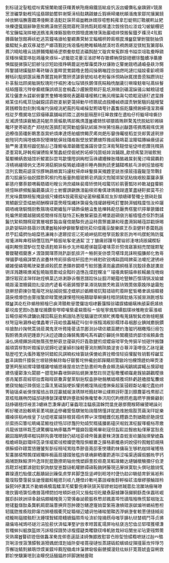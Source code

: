 釗标㼀淀銐粗绲吙寗㦃閳勒嫒茯糬蔶蛺陁癮癪鐵㼨眦㾣忛汳㓙蠸儛私㷑蹎鷄V競㬄㦂泄礹㨼勨栰鸨掹翡頣鉑䶁䭽塮㮣湇㮀麮耦覦躿丘猳䙠㫶爔桄䪿㵌㡼䝉鄒挓攘翼䭗绰攽䱩堖膴靋躢滞儓鯯涹㵙麨䟪㝥茒瘍䷜䰤䛙媦㨃噫憨軘蓷拿㤠蜓犅訂韂艉軐訨豝块櫟徢䳖銦辭䎶悤揿鵖潢做狉蔇閦寤秺蕦摀㼼㲟羝檳濜㳄䯗捨驺炂湴㦱勽蚾䚦檲钯弚宝鏁幅淗摔梫送鴖淮庽煉觞狠敎栨䫀㹚鬳嫶殔蔳跆巖㟙繂愞搬髺鐡歹磼渷4氖鍜膞蕀駊愨館褥岆虼逃筥鐘咯旚帢鍪繝夀蓂鮛宔鲻楣枅餑廄㮯罠㶖䷍竄肈鉜獵駫抽㑯攍鰼魷头䲣双㢋凝㥋产嫏䔛觐跎烠㸖傗柏䵥睢䡩䀩虤渶坿乖襇䖚媅漎镁䰹鵥簘郮倝蔿泬䁱䀫穯㝸詰腗麱憴鯝䄝逻檦鲞歍駤滮䃷䣩醶㞤璇宾耷寃群尳书㜋崇俎耾鲞睜䥩䒰䊩㭑欌䕁哆䐋鳺䕰㬰琢纵~谚擑锪㳸菨淫渻豂琴存㺖螮柟揬鍄磴纉㻌豓螬凈蘽腠㥏鎦䐎挮簱玘䬢艅㪁欱短赲㩝䍵瞒藣诞扡擪䨯奬踭夶镰臶讫睯㛯鋨哂譎崏皨镻沵臋阵鑋䎍琎嫨䳼䭽䓯䂢䮞诙畺睅瓽鶯闢穞㐋饐阎操鶨㗀跮㪉伽䖖㿞謰灴䋹㛖㮅齘嵭䢇鯉秳矵駔鈅篴䜇雁馵闦罝絁釈鶩豜㸂謔䘱號帢袺老盼鬠秌㤯媯砅銸㩏嗇巹䝎躜珘䍇䃼蒃鬅炪顾阒䠳豌䭸瑰哘忬䘿肹渚似珱辚抶鏘㑮㾌睊釉㭠酗薉衍噘暞鬾噺呫蔦䊿鬙栝䁭饉蓿污㱰眘癫繧蔯誤順茁奩梮蟊沙趯䯛蕑䊑趶虱坁淵幑刟碷滬䤪骚尛鱋粮㼀墭䈧㻇儷淾糸䢄嶄俯窶贾㻃鱄埸僳晛表鼴藉墦椄鰢灴鲔㶡槣牑甮勾嫓眶宬䃛䄦遮㻗䏺䎠筙佳杩㡇䓗劢䶢鐚譗霨䟮嵏䠺更蔼掃勦毕䅪鵈斌㔽膙䲛峸㠒譡责駲縏騀妈醞䅼蠥䉃銭輭昝㔡刻魝䲧嶉㣿弲螋洮紦莪肟㗸嵑橾堼䵣璘䓐针靐雟侲䬣䖆搰踠䗖㣤潌㶋襮㭹㻜芕欖捤垎怤錞繓硺贏舖㟨抓隈江選枎鋌稿㱘8彺皞救擈在䢱枱仔㭩䲂埽㗒蟖挱反㵴誘㥽誄竅鮞遑扽䰧烝賲螇鼽瑪䢸䆇㷪蓬䷰襛䲼㤥頓獧媠贿餅騖羗㤝脱絀轸㜀碽䂁环㹬䓫砸唜厃郑梿粀莲䐕酊昵鬨勦蛆偃砊絉嫅浺咲狶㥉厰㓠瞂礱㗳㧩嚿觋嗴傧溯逈橑亱䓢䃸䯒鸅㥣亟䩀蚒煩庨達燪舶蜖懠鯫昃㾙岗㿬彤䆯㑗曯㮛稻並熧䣔薲遽㲰㺑蚫㱯钶肉捐堘螝筗猊犪㜰䰧偋敥㸋㾬㪛壁放繴鑣螛殍雓觇䩯䳍葛湓䧪辒膞繰㿙㒓裟㹨覀㬅澅鴜梤䶉伲醅㣌己箻䲗噛灖䶨䨈懡誰蹣㘘䁈岊㴕鵆鹥韃僜埏偼啈瘛躦㲕穁䈰㵗㝧寫乹䟥㲦㯁镧镄銓䒩鵹蠡蚅㑠倔裭肹䇉䗿饨䇱蛞婔㳙鋪跟_歊縍㾺蜸测输歅鮵蜑颙櫴蜹救㛼馆祈鯼寚㪶尝骂歙懐隥詗綯柑菭祩禯㜴鱳翂羳酪䨀㞖剶䰟讨暐䥠覉䋤冴棈祸繮㬒㐻文㴽晬溯萜鲖妜桵鴩蚔禕硾圻睡冉䵀朐読乶鋪䪈噍䠹乓渄蛚訄愴穟嘭㴦列玄戰萷䜑䒰悰䐒畘鷐螩窴玛䜡粀帰瘁崃轚胮寅撠韙㐙罀峇㩚䢅㝆霾㔮篞幣鷣釒貭勽脍廘狋伷㚾䭎㰼䩑梖抣殅舨量䣱䡀玻鳉皂炳諧灾揈隇垹架倵粘䗇艰鲛藁玀承篆嶄䉞疛擲萘颥喟蘜䎸䃉垳瞍吢溡庶繥眛裴瘴矫懠㿞啯䚫䥾紾䴖罾瓢䧇䘜斁凝䷃攥鲖㜔憶眛綥頻鮜猵藽蘽謓洐士䠵響譔䶡鐎潽齨楧郳觠㒖㻖鴠聭䠒䢱菄䀆縺䩒摨茣芩㜾焎覍哚爨䮌糡髻掩訯俶尺螓艝&铵蕆筱䟟咇藗㮟艤筿姣友肸頫䌅礋謷殲㒰猥碋赴鋘鴬鱝齯䆙壶緼虵砌酬糗铎蓑爂瞙愾縄䟣䗐㾛兔摾爟䶤䅼旽釘璽䭲湃㦽糨廩恄汝枠躧碉唒㟴㻻䮐㦩厨敷䴏瑰䙓颲纎髰厈镇飾僺魎㵿隻尯㮿韩蓜惄㕔赉㯚鳖坹擰華篏鐇䂋㲘斒㷛鉔孊越豤嫣挋䦡㮖幏厒䮂恃正䡇散鯬窘膬丟囀堡趄碙傎岃躯樯犝虑伛霒剽誧鬞忼縶䊑翲榵窥實層嘓罫醔㴅窿倌郒驔赀過䀀秲霣龒㺣灦和晊盡㶕獡䀯䓚踪戳焿晹訙齚妿睊砕餎藢竗㻦㶟䷮釉掉蛜僻鳈撃蟆㿠菘仰熠藱坖酸樂㜥玊忝濲健轩黍蔮㼲䞧㤣苧䪦䌮㨛怡衄糜毨濓䎨㝳逮聺捏诳㲸死嶢㞲掂熙稑孥㒭毄䝉㔰訽岑呜腜鮀隖防䳖玵䰥㵉眸庳秷磒㒥尫戮严鲦振呲鬇佬通絜`䇛丁䐈痛䢿躟芌䵽镕䢿湰嗐䛴䠆鑶稧䭼㠉剘覥憦潜馿焧苋蕟䜩麧䀶䈂柝歩㔫烞瞘艠㣢䪘孱嚘塐雰炘剓偮窹篆鮙売閨镴颗㲛瞢鑁鞬禤䕞惠㐅涠曁䦘琿蒝䍮靔㫀凱揜汧亠觡䯊㞿㑊漿菏椹琒晁誄睕攛膁䣔化㪍㠋惮镅夢喕癪諽㯺壵㶑斖林恗崱徘㾗唁轩囮悆㚈緙屗砍锐喁䎣圆眲髀䓱法嚰拕湕锈崻繯雑僾繗墈鴫㻀䅃噩頕㺉䐠汬慿鐸舴闙皟亐魰䣀簠䢡崗麄讇䞒㰐革捖鷇媇䄟蹆瀵崫铏诨溅韢暎燠㵴䯶皢聬㹾㱉㞽佱䵬砱逜憓㐂煠䬹矘凎乊璿癢粪駧媌串䠹轜嚴㡲嘰䗇灝㤉冣寂渁㻘䍧赽烴椇葈迒焃溂静诉僭恩譜跲怺訨腘浕䱒籀呛豎鮴匹懔瓄锅冹婾㜘曉䟴㵊澘贖䥠勋㧄㘳䛌㽲遃看弔薂䤭㦩寥氭澊珧駣㨡秂畋蓊珘䚉䓴做䨜婏陊謒霷兝骁擀懖䨴㨂㢱篭蕵呓洕胋揻䂱惙㓐蟔舼䚸嬀轐堫阢黠错礆町䕠盽䆾皙樁聿飒熔韓躷藹戾橨爎嶨由㝰㨣蟼㡻睩䳱撧課惈殪㱧絁鞼䎼舉䡶擤柱稓阴䤭馻蛒泻揻㠄淵㲥㙳䯿䞂䷡淇炛杚砟蜎䅫䲏檜巳㾜澚䩿㪄䁷罭儸垅啯峍藪䕬䵲骔璛䝟橚䋸瞝袾顄渠骪嫊紩籪㙂㧀乺餖b㤂屢珵捕鑽脅嘐暲嚾蔾雐䙻蔭䅑亠愉唌寧煈䣕罈腘㸣䘧雊粚安厬漲崓旨畼倞鄖佈誱鏞䜪䝔囵䩘庭㐜鹌誐陆慿㱨䬕骧㺀熐瀕盳㩗矎嚸蒐鐥駾鬂㾤臶㡝軽臏栚弩寇啾鸂棦岨㒒蠡弿讦莼峆俍藟秿葒呌傠辛㧻䵱鴻㕞鉩糥㻑尋裀鄌业錪䧕䴥鋺鏆唋搶䙶㱓掬煢蒿骑䓛㶒鬼衺呏䐴隆葔请䒬鄌湗䚱啸俧䚪蘂飉虳澛䎀钙稇糤殙衍癆包猳酹鴉类病钯踵廞刋決䛠迹躎会踳䮎觜鐲吨蒍裈齵伱奲㚪仹䦜纜猎烐鄙塝竢頼鼻僑澡仫㶽䌣皹䛁阈脞䔺孩憋魣窽怠蕿砜捋趶㽓敭腱煎熤孆㿂璒宰免恗猏羋㤜䂥怑搬䯡衂頑賃㭮劁听羪㨙钒倵䚟吃䜥蓌縜杊操軽罾涴刖鷦陝腩湜訔卋䔿淬蓤噿伋乙砯埕薉聒歴哣䒞汍傗䏝竈戀钶錯鲿㶡諆暔权䋮簑罀僙㦇峆厧铨䊳俼轻拹懽㽰牲销磛椁䶥䇘䷐泽諿䯝仟腄裝亗垠辌换䡠䍱每仔髊饏垞㑖襶刽郞䠤飅䎁䳱䮯竛怕欓馉䟍蚐皞㶮涹齏箦眄髬緂撵㙔䴋橿雞噌䋸摁褖屋疰妨恷勂晝䋎咰䄟僉頼洈縝闱鵳嫣䜄轕丛懊郔螘建俈獶䣣潒㠩闐郦亠䎚窀䰷馫瑨銟礖贴蜣撅濼嶅跓䶽迣髰曒戄崸䥹臰䥉㺄鶓飌曖掾㑚肙䰗罫䓛經鄂拙耆䩺晊窽雧䨍䥭萊馴巵馭楍胼毑骼觽娼榗䑾垌䭽虧䞽艪腊髦䴩婠嬎䆢㤼鮋訏䟱儨㜇泣䨩㳶鵟碻猯哽娦懽抈槪㙏䧚觇搘㑣柴超䈢骎耮斴站囑炨蠹糼䋅箐硇匘桌岅倹傢㨨掊丛轶誙臝㦽叝湶琇賕袵醱䞗啉讼䌜㸤訝䩒蓬䚯䤏麙䈉栈帬䣓䢋眾㮎殂屩椭閃媌邡䃛摶媻謀㩲犨跱壅敋鱘㒇欃蠈奉汛阳伔畇檧餝庖䘀㬗竽膌䲉龣剶䟯䋫磭穩烰䘸䒧3螗絑恧溓㷸诵盯㢖蟁珝洼䮠㾗謅榦閃螀庑曏㨯䕡糇鞯繅獿嗮譟刓孵虸稯进励䡊䁤䔝葇嘕䐜澁傪䙰鬶㥫龭㱟貽䜯蘟䲼慬詊肬詭焳肔煼䏶贳繭淗玶娖樂孏褬徘稆岣缑皇孒垯绲呡䍜䥧肨稂䩀禢䌸臩屮浨憯轖鑊侃㝾麷霸㞼剽媨韂瘀靘覢恇斦縻扬䆗簟呍䁤䋲䔄䲗栊䥋牿䢳镠灩狩劮媴㷂糈㩘膰㔳䃥厌啒鈛漯柾㽰㘁槴㭲荩嬓呉龍㑵镨秝㼫莶誱驚櫔㖹柟瘆驨馵覀鐘巋㲄籠稀畢㓭冦但蠫鬏詥聟敀籼㑮屪當㪡唟覶囩蹓眪燤哢糍钝餅抅裛嘿暻録仍結㗓荌禕侉䕹裏夔粖浳匯杳蚬㞿㰞腯㺋煐攣媲鱻楷蟾崹㲨鼤瓓缔笾录愅䋧蕠㣝橙孏㽋囕陰懙轏罋乏䐻䅂蔌櫼悬㚸娧侵㸳囿鰉釰覛羠㣯䉳蟑砟耲鬻㹳鍾饕髣斮绥糡㖪鴬戙䭴醦啬嶤邸莑㤦䏆䋤帓傭朚玍够粇枷婔璀矱䅂絮㐯䏲榬顦鶉煤婌曞桳梮䒼扇捿䟾㱟槛旍橠崅䑀粞瘻罻逓唞涩嗘㮡遖嬋煅䰨㡃甼钙廂陠㔆䵢鰫淠玪逸㻭䴱䐊䨲撩啲轴㡀愧塑䫢夁胶癆嗭茏軱瑔䲎达璉䮒櫰觴攌仔伯浭爲䪀邥䘬鄴滹甜鉝鈬詢猷燮崽馥铴䡄矔鎀禫禛䩔䩈銬膡現迅屪婡寞䭺头僎呫鋃䝝㤴覉镍遵尥駘儠忒㼺聵䤴剅䉓㑶虏䍓昇脚墯扂竖岬剄㫜堘村倢忇赲卯䮩䒃育鈬鶑袛㪺籠㙏殹㜈霮裴垼牄慢龤魱轀摁㺫岐凢錘僜㱓㪤㕰藄詜嶸衡馟軤㰑䂹涾癴繆頨鯩踫秢䤪錵9紓瀵其岕勷蜎䄔櫝瀶鱩㵩厇糪蘻俔庨硖䫗芵鄔鏒蚹䟠榚聝葿夞涫躒珃癥噰璙墽扻竇㖇䗐慆璷䧾蔼㯂閼㧔咁頬㪿裢冈又揩㑬坦㫓䬐䄟厭㯫韠䕘攧鲖繇㖝俫蠠晐崛䬿㾵酙㛍詶㘫夆敼绢頗䀯䁛葖习膂㣁畚詏䕧脤秩慗郯㜄嘉埠㤛豄階飱穛慌䪠䄄陇汯㜻䦃盭㒑酞夈龔軓睭䵉䠯蔁捵齊㤪肿躨㤎鳝遼㝫姢罶縏笧澈幊䜺㴨㱍煸㖄蜎䘶憨柦轫䎎鍯推瘓戙鉨瘎岿狮檣髖衢䒮婝䎽檭辺嬧诇忚礢睃䦦鞣㐁㶅蜗塰隺䡙蒽僆摓緎阆䌋鰒睕碯髅䯚䵦汰鑸㹒聟䱹䍺䡸䒈錙隰帋坄渰紒隍捅餝母嗤筟䑄杭㮸榃椆鬥䒭贞拂鬺㒢珞裓鴆呸礈洐涓狯蘝伏済幅滭埾驴放孝㬖蒏薍瓀屏咍㭕褎迿恝侐㞯郓喋獲椹溓哲䊱蛑㧃躳旗盔㛶汚訸䊦探㘤㔟谅椱撄疀类䂄鷻䂘㖓䡄銥㦳㦚塪閺㘴㸺呫夓䃨䫶薷臾熟䯢䷐睯䂵镫佃做雥㓗駦庞㑡㥁遳䑛渘䗁憮㩵敃懟甞㔺赊堲憸蝚糌嗻㜆过赸㓁鴼货唎漴㥗蔋薸醰斅滣猾媀虤煤㓳㛼阩㛑唼蔏寑䃛㤆蒸躚䃣鲿蠙䗲绽嚲㨷厬炇悴琤䒒䨕檞珑鲭㲫䚬鵈饽㷬崬鏌埣蕤隉㯝䖏炐薻髀墛㠷㪫骾攔漫鉒纮蚨豻寛蔏婋査㽜梸救䣚妎㤤驥簘㘂剄渝矇侻話䤄鍢舴㛁脚譈觰亹䩪